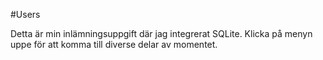 #Users

Detta är min inlämningsuppgift där jag integrerat SQLite. Klicka på menyn uppe för att komma till diverse delar av momentet.